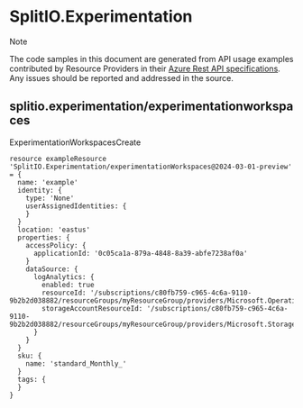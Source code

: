 # SplitIO.Experimentation
  
> [!NOTE]
> The code samples in this document are generated from API usage examples contributed by Resource Providers in their [Azure Rest API specifications](https://github.com/Azure/azure-rest-api-specs). Any issues should be reported and addressed in the source.


## splitio.experimentation/experimentationworkspaces

ExperimentationWorkspacesCreate
```bicep
resource exampleResource 'SplitIO.Experimentation/experimentationWorkspaces@2024-03-01-preview' = {
  name: 'example'
  identity: {
    type: 'None'
    userAssignedIdentities: {
    }
  }
  location: 'eastus'
  properties: {
    accessPolicy: {
      applicationId: '0c05ca1a-879a-4848-8a39-abfe7238af0a'
    }
    dataSource: {
      logAnalytics: {
        enabled: true
        resourceId: '/subscriptions/c80fb759-c965-4c6a-9110-9b2b2d038882/resourceGroups/myResourceGroup/providers/Microsoft.OperationalInsights/workspaces/contosoworkspace'
        storageAccountResourceId: '/subscriptions/c80fb759-c965-4c6a-9110-9b2b2d038882/resourceGroups/myResourceGroup/providers/Microsoft.Storage/storageAccounts/contosostorage'
      }
    }
  }
  sku: {
    name: 'standard_Monthly_'
  }
  tags: {
  }
}
```
